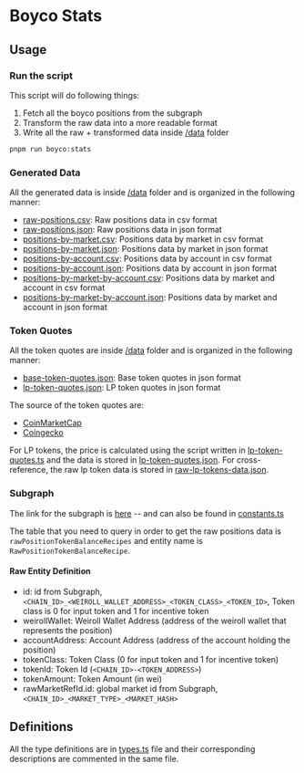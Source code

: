 # Boyco Stats

## Usage

### Run the script

This script will do following things:

1. Fetch all the boyco positions from the subgraph
2. Transform the raw data into a more readable format
3. Write all the raw + transformed data inside [/data](./data) folder

```bash
pnpm run boyco:stats
```

### Generated Data

All the generated data is inside [/data](./data) folder and is organized in the following manner:

- [raw-positions.csv](./data/raw-positions.csv): Raw positions data in csv format
- [raw-positions.json](./data/raw-positions.json): Raw positions data in json format
- [positions-by-market.csv](./data/positions-by-market.csv): Positions data by market in csv format
- [positions-by-market.json](./data/positions-by-market.json): Positions data by market in json format
- [positions-by-account.csv](./data/positions-by-account.csv): Positions data by account in csv format
- [positions-by-account.json](./data/positions-by-account.json): Positions data by account in json format
- [positions-by-market-by-account.csv](./data/positions-by-market-by-account.csv): Positions data by market and account in csv format
- [positions-by-market-by-account.json](./data/positions-by-market-by-account.json): Positions data by market and account in json format

### Token Quotes

All the token quotes are inside [/data](./data) folder and is organized in the following manner:

- [base-token-quotes.json](./data/base-token-quotes.json): Base token quotes in json format
- [lp-token-quotes.json](./data/lp-token-quotes.json): LP token quotes in json format

The source of the token quotes are:

- [CoinMarketCap](https://coinmarketcap.com/)
- [Coingecko](https://coingecko.com/)

For LP tokens, the price is calculated using the script written in [lp-token-quotes.ts](./lp-token-quotes.ts) and the data is stored in [lp-token-quotes.json](./data/lp-token-quotes.json). For cross-reference, the raw lp token data is stored in [raw-lp-tokens-data.json](./data/raw-lp-tokens-data.json).

### Subgraph

The link for the subgraph is [here](https://api.goldsky.com/api/public/project_cm07c8u214nt801v1b45zb60i/subgraphs/royco-recipe-mainnet/2.0.15/gn) -- and can also be found in [constants.ts](./constants.ts)

The table that you need to query in order to get the raw positions data is `rawPositionTokenBalanceRecipes` and entity name is `RawPositionTokenBalanceRecipe`.

#### Raw Entity Definition

- id: id from Subgraph, `<CHAIN_ID>_<WEIROLL_WALLET_ADDRESS>_<TOKEN_CLASS>_<TOKEN_ID>`, Token class is 0 for input token and 1 for incentive token
- weirollWallet: Weiroll Wallet Address (address of the weiroll wallet that represents the position)
- accountAddress: Account Address (address of the account holding the position)
- tokenClass: Token Class (0 for input token and 1 for incentive token)
- tokenId: Token Id (`<CHAIN_ID>-<TOKEN_ADDRESS>`)
- tokenAmount: Token Amount (in wei)
- rawMarketRefId.id: global market id from Subgraph, `<CHAIN_ID>_<MARKET_TYPE>_<MARKET_HASH>`

## Definitions

All the type definitions are in [types.ts](./types.ts) file and their corresponding descriptions are commented in the same file.
